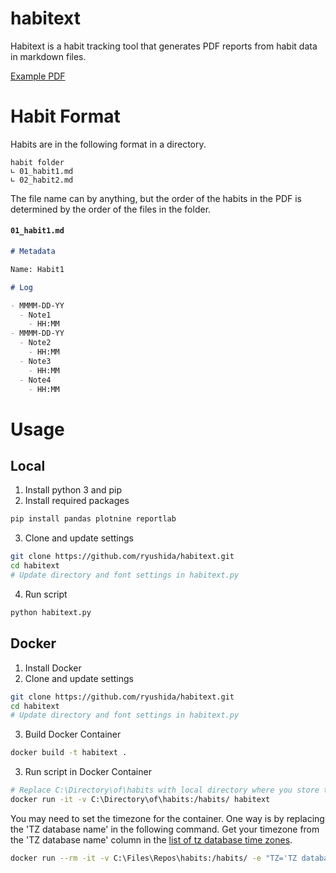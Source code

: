# habitext

Habitext is a habit tracking tool that generates PDF reports from habit data in markdown files.

[Example PDF](https://raw.githubusercontent.com/ryushida/habitext/master/example_habits/reports/20200708_habits.pdf)

# Habit Format

Habits are in the following format in a directory.

```
habit folder
∟ 01_habit1.md
∟ 02_habit2.md
```

The file name can by anything, but the order of the habits in the PDF is determined by the order of the files in the folder.

#### **`01_habit1.md`**
```md
# Metadata

Name: Habit1

# Log

- MMMM-DD-YY
  - Note1
    - HH:MM
- MMMM-DD-YY
  - Note2
    - HH:MM
  - Note3
    - HH:MM
  - Note4
    - HH:MM
```

# Usage

## Local
1. Install python 3 and pip
2. Install required packages
```bash
pip install pandas plotnine reportlab
```
3. Clone and update settings
```bash
git clone https://github.com/ryushida/habitext.git
cd habitext
# Update directory and font settings in habitext.py
```
4. Run script
```bash
python habitext.py
```

## Docker

1. Install Docker
2. Clone and update settings
```bash
git clone https://github.com/ryushida/habitext.git
cd habitext
# Update directory and font settings in habitext.py
```
3. Build Docker Container
```bash
docker build -t habitext .
```
3. Run script in Docker Container

```bash
# Replace C:\Directory\of\habits with local directory where you store the .md files
docker run -it -v C:\Directory\of\habits:/habits/ habitext
```

You may need to set the timezone for the container. One way is by replacing the 'TZ database name' in the following command. Get your timezone from the 'TZ database name' column in the [list of tz database time zones](https://en.wikipedia.org/wiki/List_of_tz_database_time_zones).
```bash
docker run --rm -it -v C:\Files\Repos\habits:/habits/ -e "TZ='TZ database name'" habitext
```